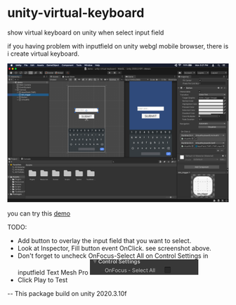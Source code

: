 # unity-virtual-keyboard
show virtual keyboard on unity when select input field

if you having problem with inputfield on unity webgl mobile browser, there is i create virtual keyboard.


![alt text](https://github.com/madfaladam/unity-virtual-keyboard/blob/main/unity-virtual-keyboard/Assets/Sprites/screenshot/sc0.png?raw=true)

you can try this [demo](https://lcgeoloc.000webhostapp.com/demoVirtualKeyboard/)

TODO:
* Add button to overlay the input field that you want to select.
* Look at Inspector, Fill button event OnClick. see screenshot above.
* Don't forget to uncheck OnFocus-Select All on Control Settings in inputfield Text Mesh Pro ![alt text](https://github.com/madfaladam/unity-virtual-keyboard/blob/main/unity-virtual-keyboard/Assets/Sprites/screenshot/sc1.png?raw=true)
* Click Play to Test

--
This package build on unity 2020.3.10f
